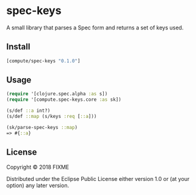 # spec-keys

A small library that parses a Spec form and returns a set of keys used.

## Install

```clojure
[compute/spec-keys "0.1.0"]
```

## Usage

```clojure
(require '[clojure.spec.alpha :as s])
(require '[compute.spec-keys.core :as sk])

(s/def ::a int?)
(s/def ::map (s/keys :req [::a]))

(sk/parse-spec-keys ::map)
=> #{::a}
```

## License

Copyright © 2018 FIXME

Distributed under the Eclipse Public License either version 1.0 or (at
your option) any later version.
